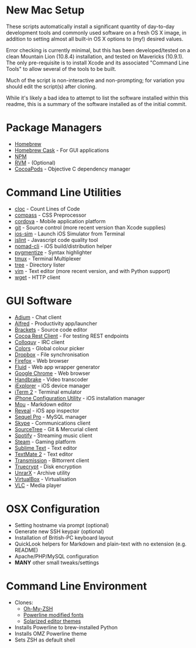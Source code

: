 New Mac Setup
=============

These scripts automatically install a significant quantity of day-to-day development tools and commonly used software on a fresh OS X image, in addition to setting almost all built-in OS X options to (my!) desired values.

Error checking is currently minimal, but this has been developed/tested on a clean Mountain Lion (10.8.4) installation, and tested on Mavericks (10.9.1). The only pre-requisite is to install Xcode and its associated "Command Line Tools" to allow several of the tools to be built.

Much of the script is non-interactive and non-prompting; for variation you should edit the script(s) after cloning.

While it's likely a bad idea to attempt to list the software installed within this readme, this is a summary of the software installed as of the initial commit.


Package Managers
================
* [Homebrew](http://brew.sh/)
* [Homebrew Cask](https://github.com/phinze/homebrew-cask) - For GUI applications
* [NPM](https://npmjs.org/)
* [RVM](https://rvm.io/) - (Optional)
* [CocoaPods](http://cocoapods.org/) - Objective C dependency manager


Command Line Utilities
======================
* [cloc](http://cloc.sourceforge.net/) - Count Lines of Code
* [compass](http://compass-style.org/) - CSS Preprocessor
* [cordova](http://cordova.apache.org/) - Mobile application platform
* [git](http://git-scm.com/) - Source control (more recent version than Xcode supplies)
* [ios-sim](https://github.com/phonegap/ios-sim) - Launch iOS Simulator from Terminal
* [jslint](https://github.com/reid/node-jslint) - Javascript code quality tool
* [nomad-cli](http://nomad-cli.com/) - iOS build/distribution helper
* [pygmentize](http://pygments.org/docs/cmdline/) - Syntax highlighter
* [tmux](http://tmux.sourceforge.net/) - Terminal Multiplexer
* [tree](http://mama.indstate.edu/users/ice/tree/) - Directory lister
* [vim](http://www.vim.org/) - Text editor (more recent version, and with Python support)
* [wget](http://www.gnu.org/software/wget/) - HTTP client


GUI Software
============
* [Adium](https://adium.im/) - Chat client
* [Alfred](http://www.alfredapp.com/) - Productivity app/launcher
* [Brackets](http://brackets.io/) - Source code editor
* [Cocoa Rest Client](https://code.google.com/p/cocoa-rest-client/) - For testing REST endpoints
* [Colloquy](http://colloquy.info/) - IRC client
* [Colors](http://mattpatenaude.com/) - Global colour picker
* [Dropbox](https://www.dropbox.com/) - File synchronisation
* [Firefox](http://www.mozilla.org/en-GB/firefox/new/) - Web browser
* [Fluid](http://fluidapp.com/) - Web app wrapper generator
* [Google Chrome](https://www.google.com/chrome) - Web browser
* [Handbrake](http://handbrake.fr/) - Video transcoder
* [iExplorer](http://www.macroplant.com/iexplorer/) - iOS device manager
* [iTerm 2](http://www.iterm2.com/) - Terminal emulator
* [iPhone Configuration Utility](http://support.apple.com/kb/DL1465) - iOS installation manager
* [Mou](http://mouapp.com/) - Markdown editor
* [Reveal](http://revealapp.com/) - iOS app inspector
* [Sequel Pro](http://www.sequelpro.com/) - MySQL manager
* [Skype](http://www.skype.com/) - Communications client
* [SourceTree](http://www.sourcetreeapp.com/) - Git & Mercurial client
* [Spotify](https://www.spotify.com) - Streaming music client
* [Steam](http://store.steampowered.com/) - Gaming platform
* [Sublime Text](http://www.sublimetext.com/) - Text editor
* [TextMate 2](http://macromates.com/) - Text editor
* [Transmission](http://www.transmissionbt.com/) - Bittorrent client
* [Truecrypt](http://www.truecrypt.org/) - Disk encryption
* [UnrarX](http://www.unrarx.com/) - Archive utility
* [VirtualBox](https://www.virtualbox.org/) - Virtualisation
* [VLC](http://www.videolan.org/vlc/index.html) - Media player


OSX Configuration
=================
* Setting hostname via prompt (optional)
* Generate new SSH keypair (optional)
* Installation of British-PC keyboard layout
* QuickLook helpers for Markdown and plain-text with no extension (e.g. README)
* Apache/PHP/MySQL configuration
* __MANY__ other small tweaks/settings


Command Line Environment
========================
* Clones:
	* [Oh-My-ZSH](https://github.com/robbyrussell/oh-my-zsh)
	* [Powerline modified fonts](https://github.com/Lokaltog/powerline-fonts)
	* [Solarized editor themes](http://ethanschoonover.com/solarized)
* Installs Powerline to brew-installed Python
* Installs OMZ Powerline theme
* Sets ZSH as default shell
